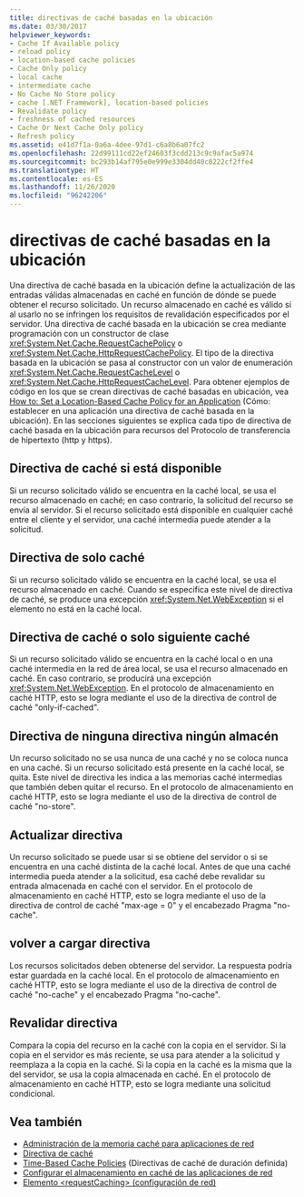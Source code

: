 ```yaml
---
title: directivas de caché basadas en la ubicación
ms.date: 03/30/2017
helpviewer_keywords:
- Cache If Available policy
- reload policy
- location-based cache policies
- Cache Only policy
- local cache
- intermediate cache
- No Cache No Store policy
- cache [.NET Framework], location-based policies
- Revalidate policy
- freshness of cached resources
- Cache Or Next Cache Only policy
- Refresh policy
ms.assetid: e41d7f1a-0a6a-4dee-97d1-c6a8b6a07fc2
ms.openlocfilehash: 22d99111cd22ef24603f3cdd213c9c9afac5a974
ms.sourcegitcommit: bc293b14af795e0e999e3304dd40c0222cf2ffe4
ms.translationtype: HT
ms.contentlocale: es-ES
ms.lasthandoff: 11/26/2020
ms.locfileid: "96242206"
---
```

# <a name="location-based-cache-policies"></a>directivas de caché basadas en la ubicación

Una directiva de caché basada en la ubicación define la actualización de las entradas válidas almacenadas en caché en función de dónde se puede obtener el recurso solicitado. Un recurso almacenado en caché es válido si al usarlo no se infringen los requisitos de revalidación especificados por el servidor. Una directiva de caché basada en la ubicación se crea mediante programación con un constructor de clase <xref:System.Net.Cache.RequestCachePolicy> o <xref:System.Net.Cache.HttpRequestCachePolicy>. El tipo de la directiva basada en la ubicación se pasa al constructor con un valor de enumeración <xref:System.Net.Cache.RequestCacheLevel> o <xref:System.Net.Cache.HttpRequestCacheLevel>. Para obtener ejemplos de código en los que se crean directivas de caché basadas en ubicación, vea [How to: Set a Location-Based Cache Policy for an Application](how-to-set-a-location-based-cache-policy-for-an-application.md) (Cómo: establecer en una aplicación una directiva de caché basada en la ubicación). En las secciones siguientes se explica cada tipo de directiva de caché basada en la ubicación para recursos del Protocolo de transferencia de hipertexto (http y https).  
  
## <a name="cache-if-available-policy"></a>Directiva de caché si está disponible  

 Si un recurso solicitado válido se encuentra en la caché local, se usa el recurso almacenado en caché; en caso contrario, la solicitud del recurso se envía al servidor. Si el recurso solicitado está disponible en cualquier caché entre el cliente y el servidor, una caché intermedia puede atender a la solicitud.  
  
## <a name="cache-only-policy"></a>Directiva de solo caché  

 Si un recurso solicitado válido se encuentra en la caché local, se usa el recurso almacenado en caché. Cuando se especifica este nivel de directiva de caché, se produce una excepción <xref:System.Net.WebException> si el elemento no está en la caché local.  
  
## <a name="cache-or-next-cache-only-policy"></a>Directiva de caché o solo siguiente caché  

 Si un recurso solicitado válido se encuentra en la caché local o en una caché intermedia en la red de área local, se usa el recurso almacenado en caché. En caso contrario, se producirá una excepción <xref:System.Net.WebException>. En el protocolo de almacenamiento en caché HTTP, esto se logra mediante el uso de la directiva de control de caché "only-if-cached".  
  
## <a name="no-cache-no-store-policy"></a>Directiva de ninguna directiva ningún almacén  

 Un recurso solicitado no se usa nunca de una caché y no se coloca nunca en una caché. Si un recurso solicitado está presente en la caché local, se quita. Este nivel de directiva les indica a las memorias caché intermedias que también deben quitar el recurso. En el protocolo de almacenamiento en caché HTTP, esto se logra mediante el uso de la directiva de control de caché "no-store".  
  
## <a name="refresh-policy"></a>Actualizar directiva  

 Un recurso solicitado se puede usar si se obtiene del servidor o si se encuentra en una caché distinta de la caché local. Antes de que una caché intermedia pueda atender a la solicitud, esa caché debe revalidar su entrada almacenada en caché con el servidor. En el protocolo de almacenamiento en caché HTTP, esto se logra mediante el uso de la directiva de control de caché "max-age = 0" y el encabezado Pragma "no-cache".  
  
## <a name="reload-policy"></a>volver a cargar directiva  

 Los recursos solicitados deben obtenerse del servidor. La respuesta podría estar guardada en la caché local. En el protocolo de almacenamiento en caché HTTP, esto se logra mediante el uso de la directiva de control de caché "no-cache" y el encabezado Pragma "no-cache".  
  
## <a name="revalidate-policy"></a>Revalidar directiva  

 Compara la copia del recurso en la caché con la copia en el servidor. Si la copia en el servidor es más reciente, se usa para atender a la solicitud y reemplaza a la copia en la caché. Si la copia en la caché es la misma que la del servidor, se usa la copia almacenada en caché. En el protocolo de almacenamiento en caché HTTP, esto se logra mediante una solicitud condicional.  
  
## <a name="see-also"></a>Vea también

- [Administración de la memoria caché para aplicaciones de red](cache-management-for-network-applications.md)
- [Directiva de caché](cache-policy.md)
- [Time-Based Cache Policies](time-based-cache-policies.md) (Directivas de caché de duración definida)
- [Configurar el almacenamiento en caché de las aplicaciones de red](configuring-caching-in-network-applications.md)
- [Elemento \<requestCaching> (configuración de red)](../configure-apps/file-schema/network/requestcaching-element-network-settings.md)
